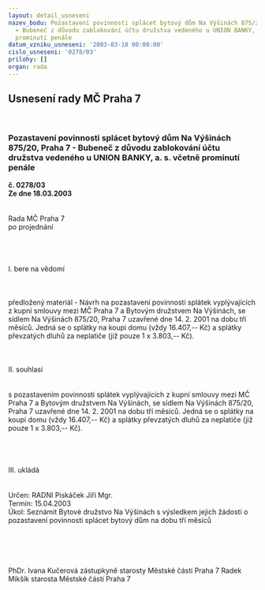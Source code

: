 ```yaml
---
layout: detail_usneseni
nazev_bodu: Pozastavení povinnosti splácet bytový dům Na Výšinách 875/20, Praha 7
  - Bubeneč z důvodu zablokování účtu družstva vedeného u UNION BANKY, a. s. včetně
  prominutí penále
datum_vzniku_usneseni: '2003-03-18 00:00:00'
cislo_usneseni: '0278/03'
prilohy: []
organ: rada
---
```

<div id="ucUsn_pList" class="usn">
	<span><h2>Usnesení rady MČ Praha 7 </h2>
<br></span><div class="standBody">
<span><h3>Pozastavení povinnosti splácet bytový dům Na Výšinách 875/20, Praha 7 - Bubeneč z důvodu zablokování účtu družstva vedeného u UNION BANKY, a. s. včetně prominutí penále</h3></span><div class="center">
		<strong>č. 0278/03</strong><br>
	</div>
<div class="center">
		<strong>Ze dne 18.03.2003</strong><br><br>
	</div>
<br>Rada MČ Praha 7<br>po projednání<br><br><br><br><br>I.	bere na vědomí<br><br><br> <br>předložený materiál - Návrh na pozastavení povinnosti splátek vyplývajících z kupní smlouvy mezi MČ Praha 7 a Bytovým družstvem Na Výšinách, se sídlem Na Výšinách 875/20, Praha 7 uzavřené dne 14. 2. 2001 na dobu tří měsíců. Jedná se o splátky na koupi domu (vždy 16.407,-- Kč) a splátky převzatých dluhů za neplatiče (již pouze 1 x 3.803,-- Kč). <br><br><br><br>II.	souhlasí <br><br><br>s pozastavením povinnosti splátek vyplývajících z kupní smlouvy mezi MČ Praha 7 a Bytovým družstvem Na Výšinách, se sídlem Na Výšinách 875/20, Praha 7 uzavřené dne 14. 2. 2001 na dobu tří měsíců. Jedná se o splátky na koupi domu (vždy 16.407,-- Kč) a splátky převzatých dluhů za neplatiče (již pouze 1 x 3.803,-- Kč). <br><br><br><br><br>III.	ukládá <br><br> <br>Určen:	RADNI Piskáček Jiří Mgr.<br>Termín: 15.04.2003<br>Úkol:	Seznámit Bytové družstvo Na Výšinách s výsledkem jejich žádosti o pozastavení povinnosti splácet bytový dům na dobu tří měsíců <br> <br><br><br><br><br>PhDr. Ivana Kučerová zástupkyně starosty Městské části Praha 7	 Radek Mikšík starosta Městské části Praha 7<br>	<br><br>
</div>
</div>